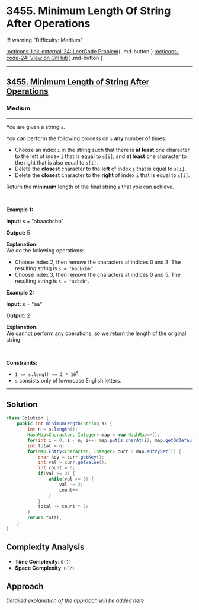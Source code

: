 # 3455. Minimum Length Of String After Operations

!!! warning "Difficulty: Medium"

[:octicons-link-external-24: LeetCode Problem](https://leetcode.com/problems/minimum-length-of-string-after-operations/){ .md-button }
[:octicons-code-24: View on GitHub](https://github.com/RAJ8664/Leetcode/tree/master/3455-minimum-length-of-string-after-operations){ .md-button }

---

<h2><a href="https://leetcode.com/problems/minimum-length-of-string-after-operations">3455. Minimum Length of String After Operations</a></h2><h3>Medium</h3><hr><p>You are given a string <code>s</code>.</p>

<p>You can perform the following process on <code>s</code> <strong>any</strong> number of times:</p>

<ul>
	<li>Choose an index <code>i</code> in the string such that there is <strong>at least</strong> one character to the left of index <code>i</code> that is equal to <code>s[i]</code>, and <strong>at least</strong> one character to the right that is also equal to <code>s[i]</code>.</li>
	<li>Delete the <strong>closest</strong> character to the <strong>left</strong> of index <code>i</code> that is equal to <code>s[i]</code>.</li>
	<li>Delete the <strong>closest</strong> character to the <strong>right</strong> of index <code>i</code> that is equal to <code>s[i]</code>.</li>
</ul>

<p>Return the <strong>minimum</strong> length of the final string <code>s</code> that you can achieve.</p>

<p>&nbsp;</p>
<p><strong class="example">Example 1:</strong></p>

<div class="example-block">
<p><strong>Input:</strong> <span class="example-io">s = &quot;abaacbcbb&quot;</span></p>

<p><strong>Output:</strong> <span class="example-io">5</span></p>

<p><strong>Explanation:</strong><br />
We do the following operations:</p>

<ul>
	<li>Choose index 2, then remove the characters at indices 0 and 3. The resulting string is <code>s = &quot;bacbcbb&quot;</code>.</li>
	<li>Choose index 3, then remove the characters at indices 0 and 5. The resulting string is <code>s = &quot;acbcb&quot;</code>.</li>
</ul>
</div>

<p><strong class="example">Example 2:</strong></p>

<div class="example-block">
<p><strong>Input:</strong> <span class="example-io">s = &quot;aa&quot;</span></p>

<p><strong>Output:</strong> <span class="example-io">2</span></p>

<p><strong>Explanation:</strong><br />
We cannot perform any operations, so we return the length of the original string.</p>
</div>

<p>&nbsp;</p>
<p><strong>Constraints:</strong></p>

<ul>
	<li><code>1 &lt;= s.length &lt;= 2 * 10<sup>5</sup></code></li>
	<li><code>s</code> consists only of lowercase English letters.</li>
</ul>


---

## Solution

```java
class Solution {
    public int minimumLength(String s) {
        int n = s.length();
        HashMap<Character, Integer> map = new HashMap<>();
        for(int i = 0; i < n; i++) map.put(s.charAt(i), map.getOrDefault(s.charAt(i) , 0) + 1);
        int total = n;
        for(Map.Entry<Character, Integer> curr : map.entrySet()) {
            char key = curr.getKey();
            int val = curr.getValue();
            int count = 0;
            if(val >= 3) {
                while(val >= 3) {
                    val -= 2;
                    count++;
                }
            }
            total -= count * 2;
        }
        return total;
    }
}
```

## Complexity Analysis

- **Time Complexity**: `O(?)`
- **Space Complexity**: `O(?)`

## Approach

*Detailed explanation of the approach will be added here*

